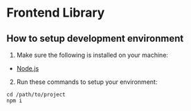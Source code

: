 # Frontend Library

## How to setup development environment

1. Make sure the following is installed on your machine:
  - [Node.js](http://nodejs.org/)

2. Run these commands to setup your environment:
  ```
  cd /path/to/project
  npm i
  ```